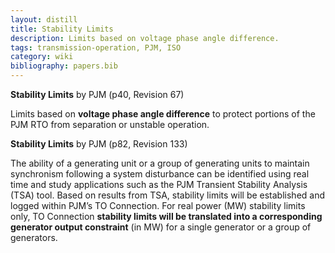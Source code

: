 ```yaml
---
layout: distill
title: Stability Limits
description: Limits based on voltage phase angle difference.
tags: transmission-operation, PJM, ISO
category: wiki
bibliography: papers.bib
---
```


**Stability Limits** by PJM <d-cite key="pjm2024m3"></d-cite> (p40, Revision 67)

Limits based on **voltage phase angle difference** to protect portions of the PJM RTO from separation or unstable operation.

**Stability Limits** by PJM <d-cite key="pjm2024m11"></d-cite> (p82, Revision 133)

The ability of a generating unit or a group of generating units to maintain synchronism following a system disturbance can be identified using real time and study applications such as the PJM Transient Stability Analysis (TSA) tool.
Based on results from TSA, stability limits will be established and logged within PJM’s TO Connection.
For real power (MW) stability limits only, TO Connection **stability limits will be translated into a corresponding generator output constraint** (in MW) for a single generator or a group of generators.
